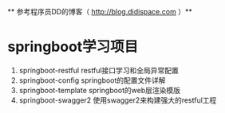 ** 参考程序员DD的博客（ http://blog.didispace.com ）**
# springboot学习项目 
1. springboot-restful  restful接口学习和全局异常配置
2. springboot-config   springboot的配置文件详解
3. springboot-template springboot的web层渲染模版
4. springboot-swagger2 使用swagger2来构建强大的restful工程

